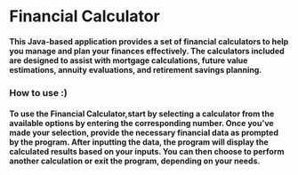 # Financial Calculator
#### This Java-based application provides a set of financial calculators to help you manage and plan your finances effectively. The calculators included are designed to assist with mortgage calculations, future value estimations, annuity evaluations, and retirement savings planning.

### How to use :) 

#### To use the Financial Calculator,start by selecting a calculator from the available options by entering the corresponding number. Once you've made your selection, provide the necessary financial data as prompted by the program. After inputting the data, the program will display the calculated results based on your inputs. You can then choose to perform another calculation or exit the program, depending on your needs.


